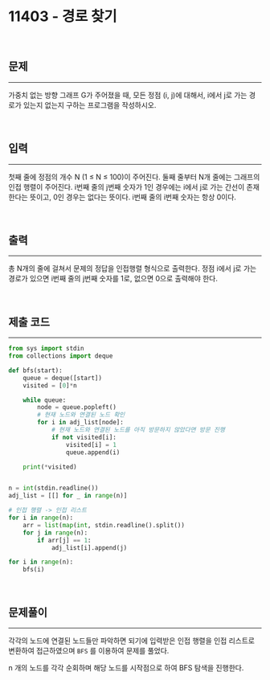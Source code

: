 # 11403 - 경로 찾기

<br>

## 문제
---

가중치 없는 방향 그래프 G가 주어졌을 때, 모든 정점 (i, j)에 대해서, i에서 j로 가는 경로가 있는지 없는지 구하는 프로그램을 작성하시오.

<br>

## 입력
---

첫째 줄에 정점의 개수 N (1 ≤ N ≤ 100)이 주어진다. 둘째 줄부터 N개 줄에는 그래프의 인접 행렬이 주어진다. i번째 줄의 j번째 숫자가 1인 경우에는 i에서 j로 가는 간선이 존재한다는 뜻이고, 0인 경우는 없다는 뜻이다. i번째 줄의 i번째 숫자는 항상 0이다.

<br>

## 출력
---

총 N개의 줄에 걸쳐서 문제의 정답을 인접행렬 형식으로 출력한다. 정점 i에서 j로 가는 경로가 있으면 i번째 줄의 j번째 숫자를 1로, 없으면 0으로 출력해야 한다.

<br>

## 제출 코드
---

```python
from sys import stdin
from collections import deque

def bfs(start):
    queue = deque([start])
    visited = [0]*n

    while queue:
        node = queue.popleft()
        # 현재 노드와 연결된 노드 확인
        for i in adj_list[node]:
            # 현재 노드와 연결된 노드를 아직 방문하지 않았다면 방문 진행
            if not visited[i]:
                visited[i] = 1
                queue.append(i)

    print(*visited)


n = int(stdin.readline())
adj_list = [[] for _ in range(n)]

# 인접 행렬 -> 인접 리스트
for i in range(n):
    arr = list(map(int, stdin.readline().split())
    for j in range(n):
        if arr[j] == 1:
            adj_list[i].append(j)

for i in range(n):
    bfs(i)
```

<br>

## 문제풀이
---

각각의 노드에 연결된 노드들만 파악하면 되기에 입력받은 인접 행렬을 인접 리스트로 변환하여 접근하였으며 `BFS` 를 이용하여 문제를 풀었다.

n 개의 노드를 각각 순회하며 해당 노드를 시작점으로 하여 BFS 탐색을 진행한다.